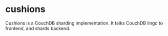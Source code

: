 cushions
========

Cushions is a CouchDB sharding implementation. It talks CouchDB lingo to frontend, and shards backend.
